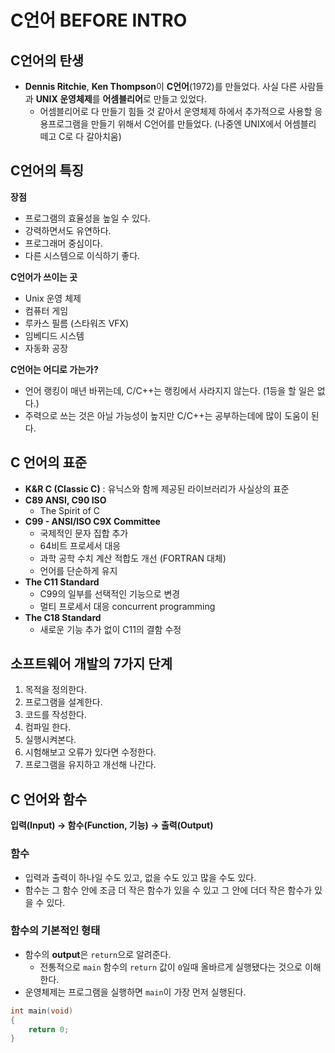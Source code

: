 # C언어 BEFORE INTRO

## C언어의 탄생

- **Dennis Ritchie**, **Ken Thompson**이 **C언어**(1972)를 만들었다.
  사실 다른 사람들과 **UNIX 운영체제**를 **어셈블리어**로 만들고 있었다.
  - 어셈블리어로 다 만들기 힘들 것 같아서 운영체제 하에서 추가적으로 사용할 응용프로그램을 만들기 위해서 C언어를 만들었다. (나중엔 UNIX에서 어셈블리 떼고 C로 다 갈아치움)

## C언어의 특징

**장점**

- 프로그램의 효율성을 높일 수 있다.
- 강력하면서도 유연하다.
- 프로그래머 중심이다.
- 다른 시스템으로 이식하기 좋다.

**C언어가 쓰이는 곳**

- Unix 운영 체제
- 컴퓨터 게임
- 루카스 필름 (스타워즈 VFX)
- 임베디드 시스템
- 자동화 공장

**C언어는 어디로 가는가?**

- 언어 랭킹이 매년 바뀌는데, C/C++는 랭킹에서 사라지지 않는다. (1등을 할 일은 없다.)
- 주력으로 쓰는 것은 아닐 가능성이 높지만 C/C++는 공부하는데에 많이 도움이 된다.

## C 언어의 표준

- **K&R C (Classic C)**
  : 유닉스와 함께 제공된 라이브러리가 사실상의 표준
- **C89 ANSI, C90 ISO**
  - The Spirit of C
- **C99 - ANSI/ISO C9X Committee**
  - 국제적인 문자 집합 추가
  - 64비트 프로세서 대응
  - 과학 공학 수치 계산 적합도 개선 (FORTRAN 대체)
  - 언어를 단순하게 유지
- **The C11 Standard**
  - C99의 일부를 선택적인 기능으로 변경
  - 멀티 프로세서 대응 concurrent programming
- **The C18 Standard**
  - 새로운 기능 추가 없이 C11의 결함 수정

## 소프트웨어 개발의 7가지 단계

1. 목적을 정의한다.
2. 프로그램을 설계한다.
3. 코드를 작성한다.
4. 컴파일 한다.
5. 실행시켜본다.
6. 시험해보고 오류가 있다면 수정한다.
7. 프로그램을 유지하고 개선해 나간다.

## C 언어와 함수

**입력(Input) → 함수(Function, 기능) → 출력(Output)**

### 함수

- 입력과 출력이 하나일 수도 있고, 없을 수도 있고 많을 수도 있다.
- 함수는 그 함수 안에 조금 더 작은 함수가 있을 수 있고 그 안에 더더 작은 함수가 있을 수 있다.

### 함수의 기본적인 형태

- 함수의 **output**은 `return`으로 알려준다.
  - 전통적으로 `main` 함수의 `return` 값이 `0`일때 올바르게 실행됐다는 것으로 이해한다.
- 운영체제는 프로그램을 실행하면 `main`이 가장 먼저 실행된다.

```c
int main(void)
{
    return 0;
}
```
